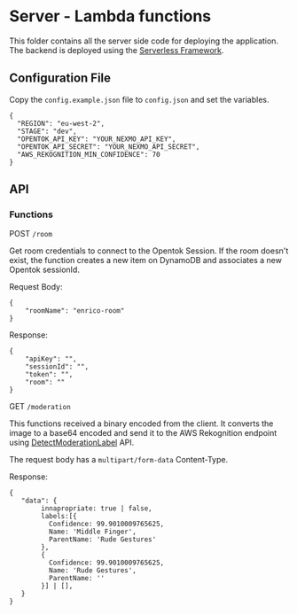 # Server - Lambda functions

This folder contains all the server side code for deploying the application. The backend is deployed using the [Serverless Framework](https://www.serverless.com/).

## Configuration File

Copy the `config.example.json` file to `config.json` and set the variables. 

```
{
  "REGION": "eu-west-2",
  "STAGE": "dev",
  "OPENTOK_API_KEY": "YOUR_NEXMO_API_KEY",
  "OPENTOK_API_SECRET": "YOUR_NEXMO_API_SECRET",
  "AWS_REKOGNITION_MIN_CONFIDENCE": 70
}
```


## API

### Functions

POST `/room`

Get room credentials to connect to the Opentok Session. If the room doesn\'t exist, the function creates a new item on DynamoDB and associates a new Opentok sessionId.

Request Body: 

```
{
    "roomName": "enrico-room"
}
```


Response: 

```
{
    "apiKey": "",
    "sessionId": "",
    "token": "",
    "room": ""
}
```

GET `/moderation`

This functions received a binary encoded from the client. It converts the image to a base64 encoded and send it to the AWS Rekognition endpoint using [DetectModerationLabel](https://docs.aws.amazon.com/rekognition/latest/dg/API_DetectModerationLabels.html) API.

The request body has a `multipart/form-data` Content-Type. 


Response: 

```
{
   "data": {
   		innapropriate: true | false,
   		labels:[{
          Confidence: 99.9010009765625,
          Name: 'Middle Finger',
          ParentName: 'Rude Gestures'
        },
        {
          Confidence: 99.9010009765625,
          Name: 'Rude Gestures',
          ParentName: ''
        }] | [],
   }
}
```
